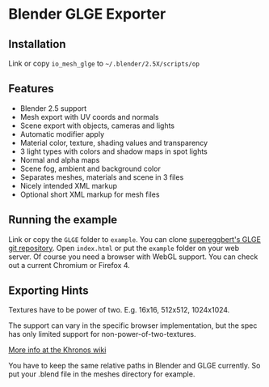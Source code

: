 Blender GLGE Exporter
=====================

Installation
------------

Link or copy `io_mesh_glge` to `~/.blender/2.5X/scripts/op`

Features
--------

* Blender 2.5 support
* Mesh export with UV coords and normals
* Scene export with objects, cameras and lights
* Automatic modifier apply
* Material color, texture, shading values and transparency
* 3 light types with colors and shadow maps in spot lights
* Normal and alpha maps
* Scene fog, ambient and background color
* Separates meshes, materials and scene in 3 files
* Nicely intended XML markup
* Optional short XML markup for mesh files

Running the example
-------------------

Link or copy the `GLGE` folder to `example`. You can clone [supereggbert's GLGE git repository](http://github.com/supereggbert/GLGE).
Open `index.html` or put the `example` folder on your web server.
Of course you need a browser with WebGL support. You can check out a current Chromium or Firefox 4.

Exporting Hints
---------------

Textures have to be power of two. E.g. 16x16, 512x512, 1024x1024.

The support can vary in the specific browser implementation, but the spec
has only limited support for non-power-of-two-textures.

[More info at the Khronos wiki](http://www.khronos.org/webgl/wiki/WebGL_and_OpenGL_Differences)

You have to keep the same relative paths in Blender and GLGE currently. So put your .blend file in the meshes directory for example.